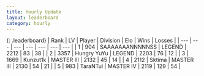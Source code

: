 ```yaml
---
title: Hourly Update
layout: leaderboard
category: hourly
---
```


{: .leaderboard}
| Rank | LV | Player | Division | Elo | Wins | Losses |
| --- | --- | --- | --- | --- | --- | --- |
| <span data-change="0">1</span> | 904 | <span title="ID: 174294">SAAAAAAANNNNNSS</span> | LEGEND | <span data-change="0">2212</span> | <span data-change="0">83</span> | <span data-change="0">38</span> |
| <span data-change="0">2</span> | 3357 | <span title="ID: 164871">Hungry YuYu</span> | LEGEND | <span data-change="0">2203</span> | <span data-change="0">76</span> | <span data-change="0">12</span> |
| <span data-change="1">3</span> | 1669 | <span title="ID: 392407">Kunzut1k</span> | MASTER III | <span data-change="0">2132</span> | <span data-change="0">45</span> | <span data-change="0">14</span> |
| <span data-change="-1">4</span> | 2112 | <span title="ID: 353063">Sktima</span> | MASTER III | <span data-change="-8">2130</span> | <span data-change="1">54</span> | <span data-change="1">21</span> |
| <span data-change="0">5</span> | 983 | <span title="ID: 285323">TaraNTul</span> | MASTER IV | <span data-change="-6">2119</span> | <span data-change="7">129</span> | <span data-change="4">54</span> |